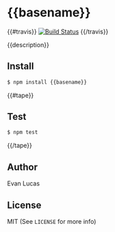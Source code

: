 # {{basename}}

{{#travis}}
[![Build Status](https://travis-ci.org/{{repository}}.svg)](https://travis-ci.org/{{repository}})
{{/travis}}

{{description}}

## Install

```bash
$ npm install {{basename}}
```

{{#tape}}
## Test

```bash
$ npm test
```
{{/tape}}

## Author

Evan Lucas

## License

MIT (See `LICENSE` for more info)
